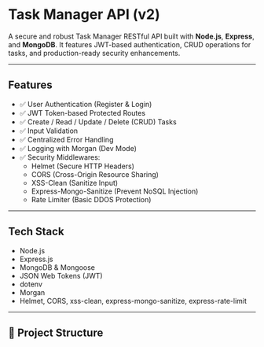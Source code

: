 # Task Manager API (v2)

A secure and robust Task Manager RESTful API built with **Node.js**, **Express**, and **MongoDB**. It features JWT-based authentication, CRUD operations for tasks, and production-ready security enhancements.

---

##  Features

- ✅ User Authentication (Register & Login)
- ✅ JWT Token-based Protected Routes
- ✅ Create / Read / Update / Delete (CRUD) Tasks
- ✅ Input Validation
- ✅ Centralized Error Handling
- ✅ Logging with Morgan (Dev Mode)
- ✅ Security Middlewares:
  - Helmet (Secure HTTP Headers)
  - CORS (Cross-Origin Resource Sharing)
  - XSS-Clean (Sanitize Input)
  - Express-Mongo-Sanitize (Prevent NoSQL Injection)
  - Rate Limiter (Basic DDOS Protection)

---

##  Tech Stack

- Node.js
- Express.js
- MongoDB & Mongoose
- JSON Web Tokens (JWT)
- dotenv
- Morgan
- Helmet, CORS, xss-clean, express-mongo-sanitize, express-rate-limit

---

## 📁 Project Structure

